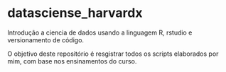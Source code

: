 # datasciense_harvardx
Introdução a ciencia de dados usando a linguagem R, rstudio e versionamento de código.

O objetivo deste repositório é resgistrar todos os scripts elaborados por mim, com base nos ensinamentos do curso.
